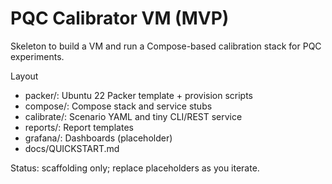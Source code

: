 # PQC Calibrator VM (MVP)

Skeleton to build a VM and run a Compose-based calibration stack for PQC experiments.

Layout
- packer/: Ubuntu 22 Packer template + provision scripts
- compose/: Compose stack and service stubs
- calibrate/: Scenario YAML and tiny CLI/REST service
- reports/: Report templates
- grafana/: Dashboards (placeholder)
- docs/QUICKSTART.md

Status: scaffolding only; replace placeholders as you iterate.
